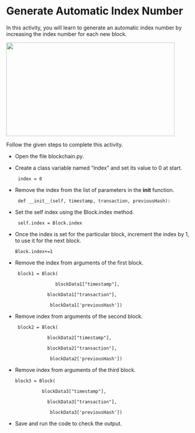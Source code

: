 Generate Automatic Index Number
===================


In this activity, you will learn to generate an automatic index number by increasing the index number for each new block.


<img src= "https://media.slid.es/uploads/1525749/images/10651578/pasted-from-clipboard.png" width = "450" height = "250">




Follow the given steps to complete this activity.


* Open the file blockchain.py.


* Create a class variable named “index” and set its value to 0 at start. 


    ` index = 0`


* Remove the index from the list of parameters in the __init__ function. 


    ` def __init__(self, timestamp, transaction, previousHash):`
    	    
* Set the self index using the Block.index method.


    ` self.index = Block.index`   


* Once the index is set for the particular block, increment the index by 1, to use it for the next block.


    ` Block.index+=1 `
    


* Remove the index from arguments of the first block.


    ` block1 = Block(`
    
    `                blockData1["timestamp"], `
    
    `             blockData1["transaction"], `
    
    `             blockData1['previousHash'])` 


* Remove index from arguments of the second block.


    ` block2 = Block(`
    
    `             blockData2["timestamp"], `
    
    `             blockData2["transaction"], `
    
    `             blockData2['previousHash'])`


* Remove index from arguments of the third block.


    ` block3 = Block( `
    
    `           blockData3["timestamp"], `
    
    `             blockData3["transaction"], 
`

    `             blockData3['previousHash'])`  


* Save and run the code to check the output.


